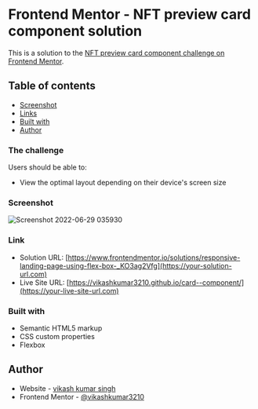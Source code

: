 # Frontend Mentor - NFT preview card component solution

This is a solution to the [NFT preview card component challenge on Frontend Mentor](https://www.frontendmentor.io/challenges/nft-preview-card-component-SbdUL_w0U).

## Table of contents
  - [Screenshot](#screenshot)
  - [Links](#links)
  - [Built with](#built-with)
- [Author](#author)





### The challenge

Users should be able to:

- View the optimal layout depending on their device's screen size

### Screenshot
![Screenshot 2022-06-29 035930](https://user-images.githubusercontent.com/106764649/176421377-7d6b079e-9335-4cd7-ab6a-5eca801682af.png)


### Link

- Solution URL: [https://www.frontendmentor.io/solutions/responsive-landing-page-using-flex-box-_KO3ag2Vfg](https://your-solution-url.com)
- Live Site URL: [https://vikashkumar3210.github.io/card--component/](https://your-live-site-url.com)


### Built with

- Semantic HTML5 markup
- CSS custom properties
- Flexbox

## Author

- Website - [vikash kumar singh](https://www.your-site.com)
- Frontend Mentor - [@vikashkumar3210](https://www.frontendmentor.io/profile/yourusername)
